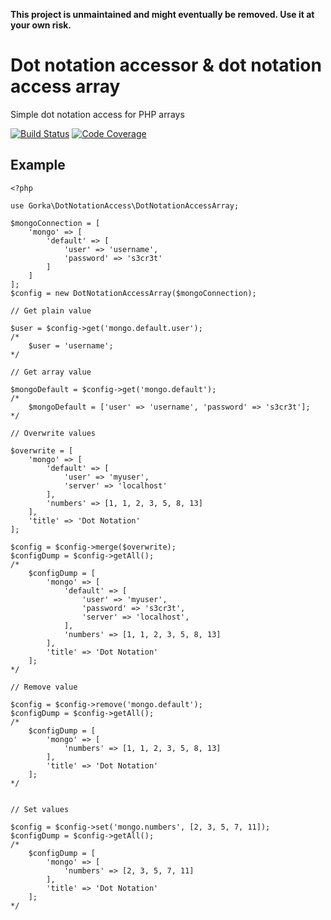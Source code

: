 __This project is unmaintained and might eventually be removed. Use it at your own risk.__

# Dot notation accessor & dot notation access array

Simple dot notation access for PHP arrays

[![Build Status](https://travis-ci.org/glopezdetorre/dot-notation-access.svg?branch=master)](https://travis-ci.org/glopezdetorre/dot-notation-access)
[![Code Coverage](https://scrutinizer-ci.com/g/glopezdetorre/dot-notation-access/badges/coverage.png?b=master)](https://scrutinizer-ci.com/g/glopezdetorre/dot-notation-access/?branch=master)

## Example

```
<?php

use Gorka\DotNotationAccess\DotNotationAccessArray;

$mongoConnection = [
    'mongo' => [
        'default' => [
            'user' => 'username',
            'password' => 's3cr3t'
        ]
    ]
];
$config = new DotNotationAccessArray($mongoConnection);

// Get plain value

$user = $config->get('mongo.default.user');
/*
    $user = 'username';
*/ 

// Get array value

$mongoDefault = $config->get('mongo.default'); 
/* 
    $mongoDefault = ['user' => 'username', 'password' => 's3cr3t'];
*/

// Overwrite values

$overwrite = [
    'mongo' => [
        'default' => [
            'user' => 'myuser',
            'server' => 'localhost'
        ],
        'numbers' => [1, 1, 2, 3, 5, 8, 13]
    ],
    'title' => 'Dot Notation'
];

$config = $config->merge($overwrite);
$configDump = $config->getAll();
/*
    $configDump = [
        'mongo' => [
            'default' => [
                'user' => 'myuser',
                'password' => 's3cr3t',
                'server' => 'localhost',
            ],
            'numbers' => [1, 1, 2, 3, 5, 8, 13]
        ],
        'title' => 'Dot Notation'
    ];
*/

// Remove value

$config = $config->remove('mongo.default');
$configDump = $config->getAll();
/*
    $configDump = [
        'mongo' => [
            'numbers' => [1, 1, 2, 3, 5, 8, 13]
        ],
        'title' => 'Dot Notation'
    ];
*/


// Set values

$config = $config->set('mongo.numbers', [2, 3, 5, 7, 11]);
$configDump = $config->getAll();
/*
    $configDump = [
        'mongo' => [
            'numbers' => [2, 3, 5, 7, 11]
        ],
        'title' => 'Dot Notation'
    ];
*/
```
